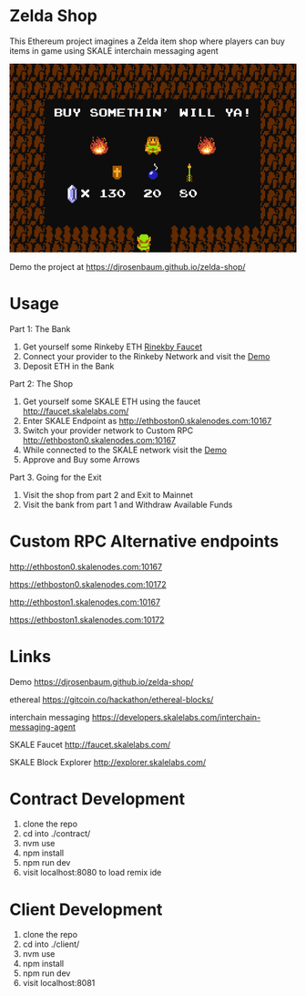 # Zelda Shop
This Ethereum project imagines a Zelda item shop where players can buy items in game using SKALE interchain messaging agent

<img src="./docs/images/shop.png">

Demo the project at https://djrosenbaum.github.io/zelda-shop/

# Usage
Part 1: The Bank
1. Get yourself some Rinkeby ETH [Rinekby Faucet](https://faucet.rinkeby.io/)
2. Connect your provider to the Rinkeby Network and visit the [Demo](https://djrosenbaum.github.io/zelda-shop/)
3. Deposit ETH in the Bank

Part 2: The Shop
1. Get yourself some SKALE ETH using the faucet http://faucet.skalelabs.com/
2. Enter SKALE Endpoint as http://ethboston0.skalenodes.com:10167
3. Switch your provider network to Custom RPC http://ethboston0.skalenodes.com:10167
4. While connected to the SKALE network visit the [Demo](https://djrosenbaum.github.io/zelda-shop/)
5. Approve and Buy some Arrows

Part 3. Going for the Exit
1. Visit the shop from part 2 and Exit to Mainnet
2. Visit the bank from part 1 and Withdraw Available Funds

# Custom RPC Alternative endpoints
http://ethboston0.skalenodes.com:10167

https://ethboston0.skalenodes.com:10172

http://ethboston1.skalenodes.com:10167

https://ethboston1.skalenodes.com:10172

# Links
Demo
https://djrosenbaum.github.io/zelda-shop/

ethereal
https://gitcoin.co/hackathon/ethereal-blocks/

interchain messaging
https://developers.skalelabs.com/interchain-messaging-agent

SKALE Faucet
http://faucet.skalelabs.com/

SKALE Block Explorer
http://explorer.skalelabs.com/

# Contract Development
1. clone the repo
2. cd into ./contract/
3. nvm use
4. npm install
5. npm run dev
6. visit localhost:8080 to load remix ide

# Client Development
1. clone the repo
2. cd into ./client/
3. nvm use
4. npm install
5. npm run dev
6. visit localhost:8081
